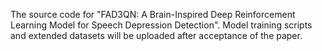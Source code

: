The source code for "FAD3QN: A Brain-Inspired Deep Reinforcement Learning Model for Speech Depression Detection". Model training scripts and extended datasets will be uploaded after acceptance of the paper.
